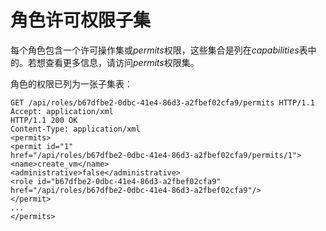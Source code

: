 # 角色许可权限子集

每个角色包含一个许可操作集或*permits*权限，这些集合是列在*capabilities*表中的。若想查看更多信息，请访问*permits*权限集。

角色的权限已列为一张子集表：

                            
    GET /api/roles/b67dfbe2-0dbc-41e4-86d3-a2fbef02cfa9/permits HTTP/1.1
    Accept: application/xml
    HTTP/1.1 200 OK
    Content-Type: application/xml
    <permits>
    <permit id="1"
    href="/api/roles/b67dfbe2-0dbc-41e4-86d3-a2fbef02cfa9/permits/1">
    <name>create_vm</name>
    <administrative>false</administrative>
    <role id="b67dfbe2-0dbc-41e4-86d3-a2fbef02cfa9"
    href="/api/roles/b67dfbe2-0dbc-41e4-86d3-a2fbef02cfa9"/>
    </permit>
    ...
    </permits>
                            
                        
